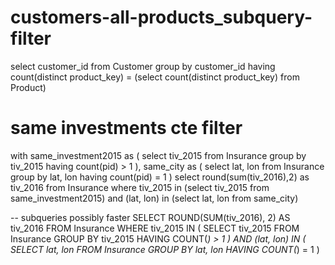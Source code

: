 

# customers-all-products_subquery-filter
select customer_id
from Customer
group by customer_id
    having count(distinct product_key) = (select count(distinct product_key) from Product)

# same investments cte filter
with same_investment2015 as (
    select tiv_2015
    from Insurance
    group by tiv_2015
        having count(pid) > 1
), same_city as (
    select lat, lon
    from Insurance
    group by lat, lon
        having count(pid) = 1
)
select round(sum(tiv_2016),2) as tiv_2016
from Insurance
where tiv_2015 in (select tiv_2015 from same_investment2015)
    and (lat, lon) in (select lat, lon from same_city)

-- subqueries possibly faster
SELECT ROUND(SUM(tiv_2016), 2) AS tiv_2016
FROM Insurance
WHERE tiv_2015 IN (
    SELECT tiv_2015
    FROM Insurance
    GROUP BY tiv_2015
    HAVING COUNT(*) > 1
)
AND (lat, lon) IN (
    SELECT lat, lon
    FROM Insurance
    GROUP BY lat, lon
    HAVING COUNT(*) = 1
)